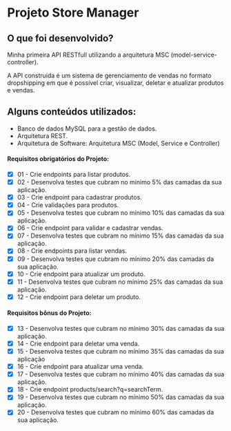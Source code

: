 # Projeto Store Manager

## O que foi desenvolvido?
Minha primeira API RESTfull utilizando a arquitetura MSC (model-service-controller).

A API construída é um sistema de gerenciamento de vendas no formato dropshipping em que é possível criar, visualizar, deletar e atualizar produtos e vendas.

## Alguns conteúdos utilizados:

- Banco de dados MySQL para a gestão de dados.
- Arquitetura REST.
- Arquitetura de Software: Arquitetura MSC (Model, Service e Controller)

#### Requisitos obrigatórios do Projeto:

- [x] 01 - Crie endpoints para listar produtos.
- [x] 02 - Desenvolva testes que cubram no mínimo 5% das camadas da sua aplicação.
- [x] 03 - Crie endpoint para cadastrar produtos.
- [x] 04 - Crie validações para produtos.
- [x] 05 - Desenvolva testes que cubram no mínimo 10% das camadas da sua aplicação.
- [x] 06 - Crie endpoint para validar e cadastrar vendas.
- [x] 07 - Desenvolva testes que cubram no mínimo 15% das camadas da sua aplicação.
- [x] 08 - Crie endpoints para listar vendas.
- [x] 09 - Desenvolva testes que cubram no mínimo 20% das camadas da sua aplicação.
- [x] 10 - Crie endpoint para atualizar um produto.
- [x] 11 - Desenvolva testes que cubram no mínimo 25% das camadas da sua aplicação.
- [x] 12 - Crie endpoint para deletar um produto.

#### Requisitos bônus do Projeto:

- [x] 13 - Desenvolva testes que cubram no mínimo 30% das camadas da sua aplicação.
- [x] 14 - Crie endpoint para deletar uma venda.
- [x] 15 - Desenvolva testes que cubram no mínimo 35% das camadas da sua aplicação
- [x] 16 - Crie endpoint para atualizar uma venda.
- [x] 17 - Desenvolva testes que cubram no mínimo 40% das camadas da sua aplicação.
- [x] 18 - Crie endpoint products/search?q=searchTerm.
- [x] 19 - Desenvolva testes que cubram no mínimo 50% das camadas da sua aplicação.
- [x] 20 - Desenvolva testes que cubram no mínimo 60% das camadas da sua aplicação.
